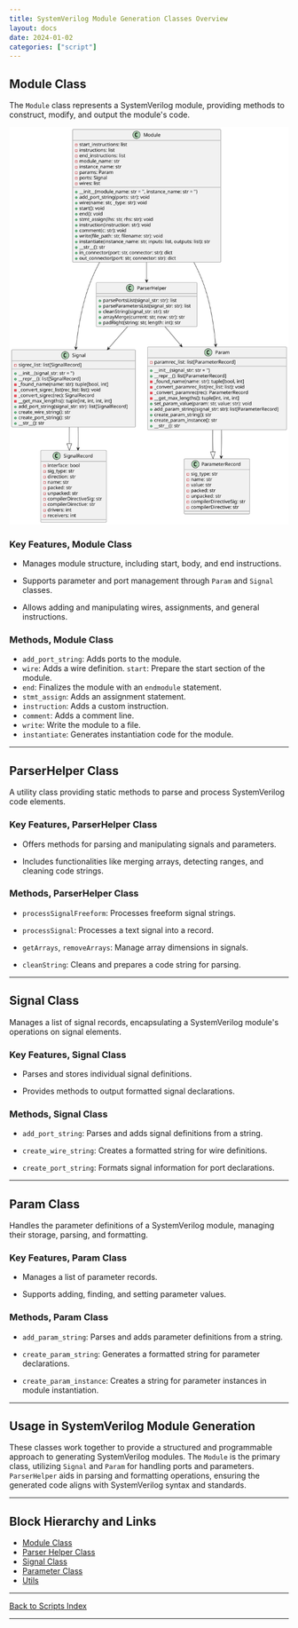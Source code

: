 ```yaml
---
title: SystemVerilog Module Generation Classes Overview
layout: docs
date: 2024-01-02
categories: ["script"]
---
```


## Module Class

The `Module` class represents a SystemVerilog module, providing methods to construct, modify, and output the module's code.

![Verilog Class Overview](../../images_scripts_uml/Verilog-Classes.svg)

### Key Features, Module Class

- Manages module structure, including start, body, and end instructions.

- Supports parameter and port management through `Param` and `Signal` classes.

- Allows adding and manipulating wires, assignments, and general instructions.

### Methods, Module Class

- `add_port_string`: Adds ports to the module.
- `wire`: Adds a wire definition.
  `start`: Prepare the start section of the module.
- `end`: Finalizes the module with an `endmodule` statement.
- `stmt_assign`: Adds an assignment statement.
- `instruction`: Adds a custom instruction.
- `comment`: Adds a comment line.
- `write`: Write the module to a file.
- `instantiate`: Generates instantiation code for the module.

---

## ParserHelper Class

A utility class providing static methods to parse and process SystemVerilog code elements.

### Key Features, ParserHelper Class

- Offers methods for parsing and manipulating signals and parameters.

- Includes functionalities like merging arrays, detecting ranges, and cleaning code strings.

### Methods, ParserHelper Class

- `processSignalFreeform`: Processes freeform signal strings.

- `processSignal`: Processes a text signal into a record.

- `getArrays`, `removeArrays`: Manage array dimensions in signals.

- `cleanString`: Cleans and prepares a code string for parsing.

---

## Signal Class

Manages a list of signal records, encapsulating a SystemVerilog module's operations on signal elements.

### Key Features, Signal Class

- Parses and stores individual signal definitions.

- Provides methods to output formatted signal declarations.

### Methods, Signal Class

- `add_port_string`: Parses and adds signal definitions from a string.

- `create_wire_string`: Creates a formatted string for wire definitions.

- `create_port_string`: Formats signal information for port declarations.

---

## Param Class

Handles the parameter definitions of a SystemVerilog module, managing their storage, parsing, and formatting.

### Key Features, Param Class

- Manages a list of parameter records.

- Supports adding, finding, and setting parameter values.

### Methods, Param Class

- `add_param_string`: Parses and adds parameter definitions from a string.

- `create_param_string`: Generates a formatted string for parameter declarations.

- `create_param_instance`: Creates a string for parameter instances in module instantiation.

---

## Usage in SystemVerilog Module Generation

These classes work together to provide a structured and programmable approach to generating SystemVerilog modules. The `Module` is the primary class, utilizing `Signal` and `Param` for handling ports and parameters. `ParserHelper` aids in parsing and formatting operations, ensuring the generated code aligns with SystemVerilog syntax and standards.

---

## Block Hierarchy and Links

- [Module Class](module)
- [Parser Helper Class](verilog_parser)
- [Signal Class](signal)
- [Parameter Class](param)
- [Utils](utils)

---

[Back to Scripts Index](index)

---

